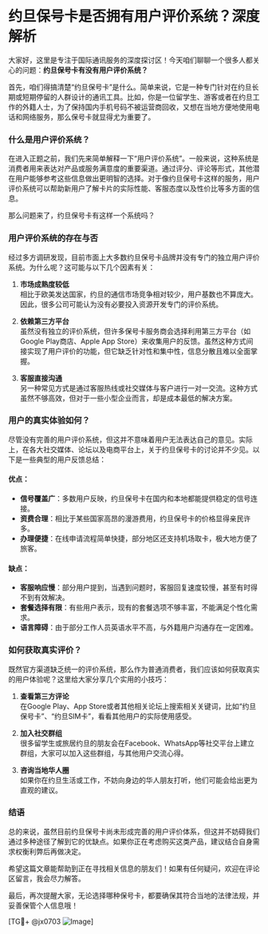 # 约旦保号卡是否拥有用户评价系统？深度解析

大家好，这里是专注于国际通讯服务的深度探讨区！今天咱们聊聊一个很多人都关心的问题：**约旦保号卡有没有用户评价系统？**

首先，咱们得搞清楚“约旦保号卡”是什么。简单来说，它是一种专门针对在约旦长期或短期停留的人群设计的通讯工具。比如，你是一位留学生、游客或者在约旦工作的外籍人士，为了保持国内手机号码不被运营商回收，又想在当地方便地使用电话和网络服务，那么保号卡就显得尤为重要了。

### 什么是用户评价系统？

在进入正题之前，我们先来简单解释一下“用户评价系统”。一般来说，这种系统是消费者用来表达对产品或服务满意度的重要渠道。通过评分、评论等形式，其他潜在用户能够参考这些信息做出更明智的选择。对于像约旦保号卡这样的服务，用户评价系统可以帮助新用户了解卡片的实际性能、客服态度以及性价比等多方面的信息。

那么问题来了，约旦保号卡有这样一个系统吗？

### 用户评价系统的存在与否

经过多方调研发现，目前市面上大多数约旦保号卡品牌并没有专门的独立用户评价系统。为什么呢？这可能与以下几个因素有关：

1. **市场成熟度较低**  
   相比于欧美发达国家，约旦的通信市场竞争相对较少，用户基数也不算庞大。因此，很多公司可能认为没有必要投入资源开发专门的评价系统。

2. **依赖第三方平台**  
   虽然没有独立的评价系统，但许多保号卡服务商会选择利用第三方平台（如Google Play商店、Apple App Store）来收集用户的反馈。虽然这种方式间接实现了用户评价的功能，但它缺乏针对性和集中性，信息分散且难以全面掌握。

3. **客服直接沟通**  
   另一种常见方式是通过客服热线或社交媒体与客户进行一对一交流。这种方式虽然不够高效，但对于一些小型企业而言，却是成本最低的解决方案。

### 用户的真实体验如何？

尽管没有完善的用户评价系统，但这并不意味着用户无法表达自己的意见。实际上，在各大社交媒体、论坛以及电商平台上，关于约旦保号卡的讨论并不少见。以下是一些典型的用户反馈总结：

#### 优点：
- **信号覆盖广**：多数用户反映，约旦保号卡在国内和本地都能提供稳定的信号连接。
- **资费合理**：相比于某些国家高昂的漫游费用，约旦保号卡的价格显得亲民许多。
- **办理便捷**：在线申请流程简单快捷，部分地区还支持机场取卡，极大地方便了旅客。

#### 缺点：
- **客服响应慢**：部分用户提到，当遇到问题时，客服回复速度较慢，甚至有时得不到有效解决。
- **套餐选择有限**：有些用户表示，现有的套餐选项不够丰富，不能满足个性化需求。
- **语言障碍**：由于部分工作人员英语水平不高，与外籍用户沟通存在一定困难。

### 如何获取真实评价？

既然官方渠道缺乏统一的评价系统，那么作为普通消费者，我们应该如何获取真实的用户体验呢？这里给大家分享几个实用的小技巧：

1. **查看第三方评论**  
   在Google Play、App Store或者其他相关论坛上搜索相关关键词，比如“约旦保号卡”、“约旦SIM卡”，看看其他用户的实际使用感受。

2. **加入社交群组**  
   很多留学生或旅居约旦的朋友会在Facebook、WhatsApp等社交平台上建立群组，大家可以加入这些群组，与其他用户交流心得。

3. **咨询当地华人圈**  
   如果你在约旦生活或工作，不妨向身边的华人朋友打听，他们可能会给出更为直观的建议。

### 结语

总的来说，虽然目前约旦保号卡尚未形成完善的用户评价体系，但这并不妨碍我们通过多种途径了解到它的优缺点。如果你正在考虑购买这类产品，建议结合自身需求权衡利弊后再做决定。

希望这篇文章能帮助到正在寻找相关信息的朋友们！如果有任何疑问，欢迎在评论区留言，我会尽力解答。

最后，再次提醒大家，无论选择哪种保号卡，都要确保其符合当地的法律法规，并妥善保管个人信息哦！

[TG💪+ @jx0703 ![Image](https://github.com/user-attachments/assets/dbca1d08-cadb-493c-b0ec-ad6f7a83f270)]